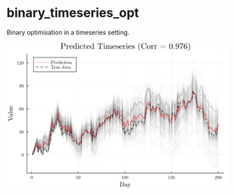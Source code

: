 # binary_timeseries_opt

Binary optimisation in a timeseries setting.

![Example output](/figures/example_prediction_2.png)
